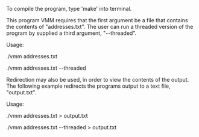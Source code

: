 To compile the program, type 'make' into terminal.


This program VMM requires that the first argument be a file that contains the contents of "addresses.txt". The user can run a threaded version of the program by supplied a third argument, "--threaded".


Usage:

./vmm addresses.txt

./vmm addresses.txt --threaded


Redirection may also be used, in order to view the contents of the output. The following example redirects the programs output to a text file, "output.txt".


Usage:

./vmm addresses.txt > output.txt

./vmm addresses.txt --threaded > output.txt


